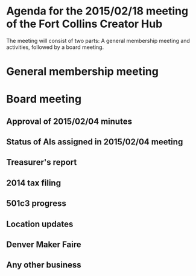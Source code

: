 # Agenda for the 2015/02/18 meeting of the Fort Collins Creator Hub

The meeting will consist of two parts: A general membership meeting and
activities, followed by a board meeting.

# General membership meeting

# Board meeting

## Approval of 2015/02/04 minutes

## Status of AIs assigned in 2015/02/04 meeting

## Treasurer's report

## 2014 tax filing

## 501c3 progress

## Location updates

## Denver Maker Faire

## Any other business


